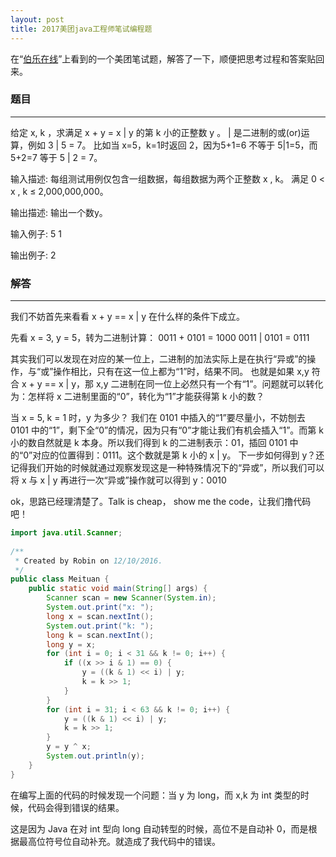 ```yaml
---
layout: post
title: 2017美团java工程师笔试编程题
---
```


在“[伯乐在线](http://group.jobbole.com/23599/#)”上看到的一个美团笔试题，解答了一下，顺便把思考过程和答案贴回来。

### 题目
---

给定 x, k ，求满足 x + y = x \| y 的第 k 小的正整数 y 。 \| 是二进制的或(or)运算，例如 3 \| 5 = 7。 比如当 x=5，k=1时返回 2，因为5+1=6 不等于 5\|1=5，而 5+2=7 等于 5 \| 2 = 7。

输入描述:
每组测试用例仅包含一组数据，每组数据为两个正整数 x , k。 满足 0 < x , k ≤ 2,000,000,000。

输出描述:
输出一个数y。

输入例子:
5 1

输出例子:
2

### 解答
---

我们不妨首先来看看 x + y == x \| y 在什么样的条件下成立。

先看 x = 3, y = 5，转为二进制计算：
0011 + 0101 = 1000
0011 | 0101 = 0111

其实我们可以发现在对应的某一位上，二进制的加法实际上是在执行“异或”的操作，与“或”操作相比，只有在这一位上都为“1”时，结果不同。
也就是如果 x,y 符合 x + y == x | y，那 x,y 二进制在同一位上必然只有一个有“1”。问题就可以转化为：怎样将 x 二进制里面的“0”，转化为“1”才能获得第 k 小的数？

当 x = 5, k = 1 时，y 为多少？
我们在 0101 中插入的“1”要尽量小，不妨刨去 0101 中的“1”，剩下全“0”的情况，因为只有“0”才能让我们有机会插入“1”。而第 k 小的数自然就是 k 本身。所以我们得到 k 的二进制表示：01，插回 0101 中的“0”对应的位置得到：0111。这个数就是第 k 小的 x | y。
下一步如何得到 y？还记得我们开始的时候就通过观察发现这是一种特殊情况下的“异或”，所以我们可以将 x 与 x | y 再进行一次“异或”操作就可以得到 y：0010

ok，思路已经理清楚了。Talk is cheap， show me the code，让我们撸代码吧！

```java
import java.util.Scanner;
 
/**
 * Created by Robin on 12/10/2016.
 */
public class Meituan {
    public static void main(String[] args) {
        Scanner scan = new Scanner(System.in);
        System.out.print("x: ");
        long x = scan.nextInt();
        System.out.print("k: ");
        long k = scan.nextInt();
        long y = x;
        for (int i = 0; i < 31 && k != 0; i++) {
            if ((x >> i & 1) == 0) {
                y = ((k & 1) << i) | y;
                k = k >> 1;
            }
        }
        for (int i = 31; i < 63 && k != 0; i++) {
            y = ((k & 1) << i) | y;
            k = k >> 1;
        }
        y = y ^ x;
        System.out.println(y);
    }
}

```

在编写上面的代码的时候发现一个问题：当 y 为 long，而 x,k 为 int 类型的时候，代码会得到错误的结果。

这是因为 Java 在对 int 型向 long 自动转型的时候，高位不是自动补 0，而是根据最高位符号位自动补充。就造成了我代码中的错误。